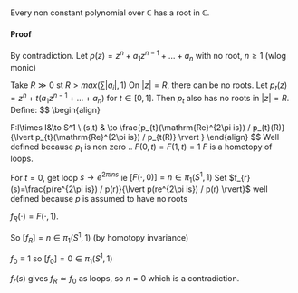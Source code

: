 Every non constant polynomial over $\mathbb{C}$ has a root in $\mathbb{C}$.

#### Proof
By contradiction.
Let $p(z)=z^n+a_{1}z^{n-1}+\dots+a_{n}$ with no root, $n\geq 1$ (wlog monic)

Take $R\gg 0$ st $R>max\left( \sum \lvert a_{i} \rvert, 1 \right)$
On $\lvert z \rvert=R$, there can be no roots.
Let $p_{t}(z)=z^n+t(a_{1}z^{n-1}+\dots+a_{n})$ for $t\in[0,1]$.
Then $p_{t}$ also has no roots in $\lvert z \rvert=R$.
Define:
$$
\begin{align}

F:I\times I&\to S^1 \\
(s,t) & \to \frac{p_{t}(\mathrm{Re}^{2\pi is}) / p_{t}(R)}{\lvert p_{t}(\mathrm{Re}^{2\pi is}) / p_{t(R)} \rvert }
\end{align}
$$
Well defined because $p_{t}$ is non zero ..
$F(0,t)=F(1,t)=1$
$F$ is a homotopy of loops.

For $t=0$, get loop $s\to e^{2\pi ins}$ ie $[F(\cdot,0)]=n\in \pi_{1}(S^1,1)$
Set $f_{r}(s)=\frac{p(re^{2\pi is}) / p(r)}{\lvert p(re^{2\pi is}) / p(r) \rvert}$
well defined because $p$ is assumed to have no roots

$f_{R}(\cdot)=F(\cdot,1)$.

So $[f_{R}]=n\in \pi_{1}(S^1,1)$ (by homotopy invariance)

$f_{0}\equiv 1$ so $[f_{0}]=0\in \pi_{1}(S^1,1)$

$f_{r}(s)$ gives $f_{R}\simeq f_{0}$ as loops, so $n=0$ which is a contradiction.

